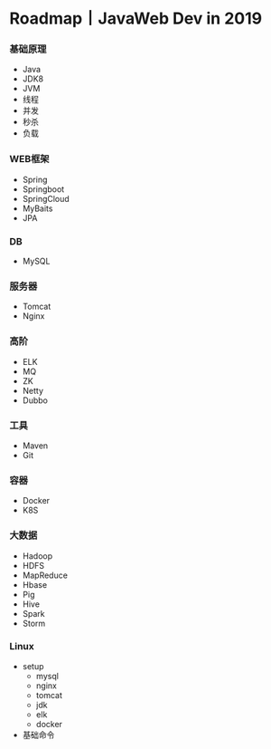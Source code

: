 # Roadmap丨JavaWeb Dev in 2019


### 基础原理
- Java
- JDK8
- JVM
- 线程
- 并发
- 秒杀
- 负载

### WEB框架
- Spring
- Springboot
- SpringCloud
- MyBaits
- JPA

### DB
- MySQL

### 服务器
- Tomcat
- Nginx

### 高阶
- ELK
- MQ
- ZK
- Netty
- Dubbo


### 工具
- Maven
- Git

### 容器
- Docker
- K8S

### 大数据
- Hadoop
- HDFS
- MapReduce
- Hbase
- Pig
- Hive
- Spark
- Storm


### Linux
- setup
    - mysql
    - nginx
    - tomcat
    - jdk
    - elk
    - docker
- 基础命令

